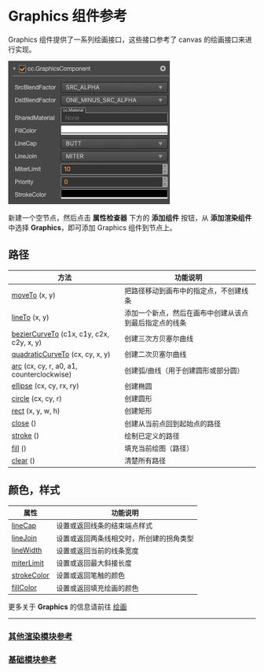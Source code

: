 # Graphics 组件参考

Graphics 组件提供了一系列绘画接口，这些接口参考了 canvas 的绘画接口来进行实现。

![](graphics/graphics.png)

新建一个空节点，然后点击 **属性检查器** 下方的 **添加组件** 按钮，从 **添加渲染组件** 中选择 **Graphics**，即可添加 Graphics 组件到节点上。

## 路径

| 方法 |   功能说明
| -------------- | ----------- |
| [moveTo](graphics/moveTo.md) (x, y) | 把路径移动到画布中的指定点，不创建线条
| [lineTo](graphics/lineTo.md) (x, y) | 添加一个新点，然后在画布中创建从该点到最后指定点的线条
| [bezierCurveTo](graphics/bezierCurveTo.md) (c1x, c1y, c2x, c2y, x, y) | 创建三次方贝塞尔曲线
| [quadraticCurveTo](graphics/quadraticCurveTo.md) (cx, cy, x, y) | 创建二次贝塞尔曲线
| [arc](graphics/arc.md) (cx, cy, r, a0, a1, counterclockwise) | 创建弧/曲线（用于创建圆形或部分圆）
| [ellipse](graphics/ellipse.md) (cx, cy, rx, ry) | 创建椭圆
| [circle](graphics/circle.md) (cx, cy, r) | 创建圆形
| [rect](graphics/rect.md) (x, y, w, h) | 创建矩形
| [close](graphics/close.md) () | 创建从当前点回到起始点的路径
| [stroke](graphics/stroke.md) () | 绘制已定义的路径
| [fill](graphics/fill.md) () | 填充当前绘图（路径）
| [clear](graphics/clear.md) () | 清楚所有路径

## 颜色，样式

| 属性 |   功能说明
| -------------- | ----------- |
| [lineCap](graphics/lineCap.md) | 设置或返回线条的结束端点样式
| [lineJoin](graphics/lineJoin.md) | 设置或返回两条线相交时，所创建的拐角类型
| [lineWidth](graphics/lineWidth.md) | 设置或返回当前的线条宽度
| [miterLimit](graphics/miterLimit.md) | 设置或返回最大斜接长度
| [strokeColor](graphics/strokeColor.md) | 设置或返回笔触的颜色
| [fillColor](graphics/fillColor.md) | 设置或返回填充绘画的颜色

更多关于 **Graphics** 的信息请前往 [绘画](graphics/index.md)

---

### [**其他渲染模块参考**](render-component.md)

### [**基础模块参考**](base-component.md)
